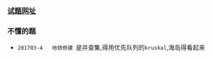 ### [试题网址](https://csp.ccf.org.cn/csp/index.action?_access_code=1580614430754)
### 不懂的题

* ```201703-4	地铁修建 ```是并查集,得用优先队列的```kruskal```,海岛得看起来
